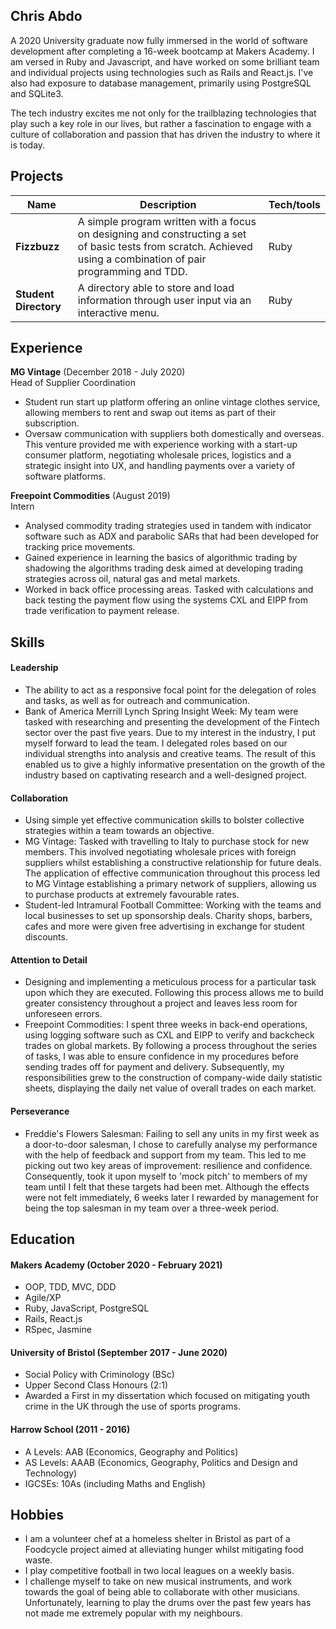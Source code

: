 ## Chris Abdo
A 2020 University graduate now fully immersed in the world of software development after completing a 16-week bootcamp at Makers Academy. I am versed in Ruby and Javascript, and have worked on some brilliant team and individual projects using technologies such as Rails and React.js. I've also had exposure to database management, primarily using PostgreSQL and SQLite3. 

The tech industry excites me not only for the trailblazing technologies that play such a key role in our lives, but rather a fascination to engage with a culture of collaboration and passion that has driven the industry to where it is today.

## Projects

| Name                         | Description       | Tech/tools        |
| ---------------------------- | ----------------- | ----------------- |
| **Fizzbuzz**            | A simple program written with a focus on designing and constructing a set of basic tests from scratch. Achieved using a combination of pair programming and TDD. | Ruby |
| **Student Directory** | A directory able to store and load information through user input via an interactive menu. | Ruby              |

## Experience

**MG Vintage** (December 2018 - July 2020)  
Head of Supplier Coordination

- Student run start up platform offering an online vintage clothes service, allowing members to rent and swap out items as part of their subscription.
- Oversaw communication with suppliers both domestically and overseas. This venture provided me with experience working with a start-up consumer platform, negotiating wholesale prices, logistics and a strategic insight into UX, and handling payments over a variety of software platforms.

**Freepoint Commodities** (August 2019)  
Intern

- Analysed commodity trading strategies used in tandem with indicator software such as ADX and parabolic SARs that had been developed for tracking price movements.
- Gained experience in learning the basics of algorithmic trading by shadowing the algorithms trading desk aimed at developing trading strategies across oil, natural gas and metal markets.
- Worked in back office processing areas. Tasked with calculations and back testing the payment flow using the systems CXL and EIPP from trade verification to payment release.

## Skills

#### Leadership

- The ability to act as a responsive focal point for the delegation of roles and tasks, as well as for outreach and communication.
- Bank of America Merrill Lynch Spring Insight Week: My team were tasked with researching and presenting the development of the Fintech sector over the past five years. Due to my interest in the industry, I put myself forward to lead the team. I delegated roles based on our individual strengths into analysis and creative teams. The result of this enabled us to give a highly informative presentation on the growth of the industry based on captivating research and a well-designed project.

#### Collaboration

- Using simple yet effective communication skills to bolster collective strategies within a team towards an objective.
- MG Vintage: Tasked with travelling to Italy to purchase stock for new members. This involved negotiating wholesale prices with foreign suppliers whilst establishing a constructive relationship for future deals. The application of effective communication throughout this process led to MG Vintage establishing a primary network of suppliers, allowing us to purchase products at extremely favourable rates.
- Student-led Intramural Football Committee: Working with the teams and local businesses to set up sponsorship deals. Charity shops, barbers, cafes and more were given free advertising in exchange for student discounts.

#### Attention to Detail

- Designing and implementing a meticulous process for a particular task upon which they are executed. Following this process allows me to build greater consistency throughout a project and leaves less room for unforeseen errors.
- Freepoint Commodities: I spent three weeks in back-end operations, using logging software such as CXL and EIPP to verify and backcheck trades on global markets. By following a process throughout the series of tasks, I was able to ensure confidence in my procedures before sending trades off for payment and delivery. Subsequently, my responsibilities grew to the construction of company-wide daily statistic sheets, displaying the daily net value of overall trades on each market.

#### Perseverance

- Freddie's Flowers Salesman: Failing to sell any units in my first week as a door-to-door salesman, I chose to carefully analyse my performance with the help of feedback and support from my team. This led to me picking out two key areas of improvement: resilience and confidence. Consequently, took it upon myself to 'mock pitch' to members of my team until I felt that these targets had been met. Although the effects were not felt immediately, 6 weeks later I rewarded by management for being the top salesman in my team over a three-week period.

## Education

#### Makers Academy (October 2020 - February 2021)

- OOP, TDD, MVC, DDD
- Agile/XP
- Ruby, JavaScript, PostgreSQL
- Rails, React.js
- RSpec, Jasmine

#### University of Bristol (September 2017 - June 2020)

- Social Policy with Criminology (BSc)
- Upper Second Class Honours (2:1)
- Awarded a First in my dissertation which focused on mitigating youth crime in the UK through the use of sports programs.

#### Harrow School (2011 - 2016)

- A Levels: AAB (Economics, Geography and Politics)
- AS Levels: AAAB (Economics, Geography, Politics and Design and Technology)
- IGCSEs: 10As (including Maths and English)

## Hobbies

- I am a volunteer chef at a homeless shelter in Bristol as part of a Foodcycle project aimed at alleviating hunger whilst mitigating food waste.
- I play competitive football in two local leagues on a weekly basis.
- I challenge myself to take on new musical instruments, and work towards the goal of being able to collaborate with other musicians. Unfortunately, learning to play the drums over the past few years has not made me extremely popular with my neighbours.
